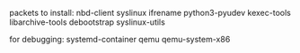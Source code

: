 packets to install: nbd-client syslinux ifrename python3-pyudev kexec-tools libarchive-tools debootstrap syslinux-utils

for debugging: systemd-container qemu qemu-system-x86 
